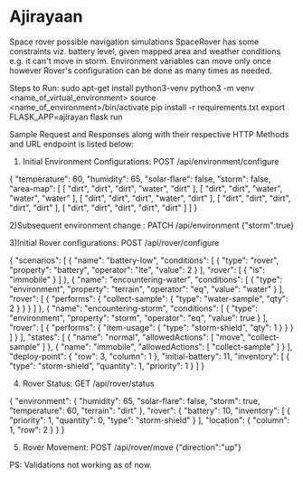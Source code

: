 # Ajirayaan
Space rover possible navigation simulations
SpaceRover has some constraints viz. battery level, given mapped area and weather conditions e.g. it can't move in storm.
Environment variables can move only once however Rover's configuration can be done as many times as needed.


Steps to Run:
sudo apt-get install python3-venv
python3 -m venv <name_of_virtual_environment>
source <name_of_environment>/bin/activate
pip install -r requirements.txt
export FLASK_APP=ajirayan
flask run

Sample Request and Responses along with their respective HTTP Methods and URL endpoint is listed below:


1) Initial Environment Configurations: POST /api/environment/configure

{
"temperature": 60,
"humidity": 65,
"solar-flare": false,
"storm": false,
"area-map": [
[ "dirt", "dirt", "dirt", "water", "dirt" ],
[ "dirt", "dirt", "water", "water", "water" ],
[ "dirt", "dirt", "dirt", "water", "dirt" ],
[ "dirt", "dirt", "dirt", "dirt", "dirt" ],
[ "dirt", "dirt", "dirt", "dirt", "dirt" ]
]
}

2)Subsequent environment change : PATCH /api/environment
{"storm":true}

3)Initial Rover configurations: POST /api/rover/configure 

{
"scenarios": [
{
"name": "battery-low",
"conditions": [
{
"type": "rover",
"property": "battery",
"operator": "lte",
"value": 2
}
],
"rover": [
{ "is": "immobile" }
]
},
{
"name": "encountering-water",
"conditions": [
{
"type": "environment",
"property": "terrain",
"operator": "eq",
"value": "water"
}
],
"rover": [
{
"performs": {
"collect-sample": {
"type": "water-sample",
"qty": 2
}
}
}
]
},
{
"name": "encountering-storm",
"conditions": [
{
"type": "environment",
"property": "storm",
"operator": "eq",
"value": true
}
],
"rover": [
{
"performs": {
"item-usage": {
"type": "storm-shield",
"qty": 1
}
}
}
]
}
],
"states": [
{
"name": "normal",
"allowedActions": [ "move", "collect-sample" ]
},
{
"name": "immobile",
"allowedActions": [ "collect-sample" ]
}
],
"deploy-point": {
"row": 3,
"column": 1
},
"initial-battery": 11,
"inventory": [
{
"type": "storm-shield",
"quantity": 1,
"priority": 1
}
]
}



4) Rover Status: GET /api/rover/status

{
    "environment": {
        "humidity": 65,
        "solar-flare": false,
        "storm": true,
        "temperature": 60,
        "terrain": "dirt"
    },
    "rover": {
        "battery": 10,
        "inventory": [
            {
                "priority": 1,
                "quantity": 0,
                "type": "storm-shield"
            }
        ],
        "location": {
            "column": 1,
            "row": 2
        }
    }
}



5) Rover Movement: POST /api/rover/move
{"direction":"up"}

PS: Validations not working as of now.
